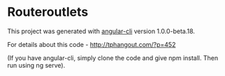 # Routeroutlets

This project was generated with [angular-cli](https://github.com/angular/angular-cli) version 1.0.0-beta.18.

For details about this code - http://tphangout.com/?p=452

(If you have angular-cli, simply clone the code and give npm install. Then run using ng serve).

